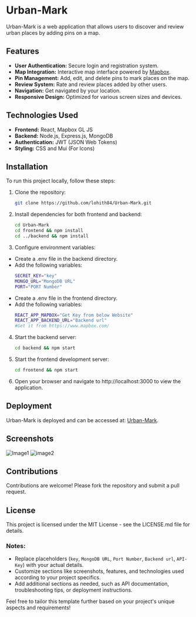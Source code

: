 # Urban-Mark

Urban-Mark is a web application that allows users to discover and review urban places by adding pins on a map.

## Features

- **User Authentication:** Secure login and registration system.
- **Map Integration:** Interactive map interface powered by [Mapbox](https://www.mapbox.com/).
- **Pin Management:** Add, edit, and delete pins to mark places on the map.
- **Review System:** Rate and review places added by other users.
- **Navigation:** Get navigated by your location.
- **Responsive Design:** Optimized for various screen sizes and devices.

## Technologies Used

- **Frontend:** React, Mapbox GL JS
- **Backend:** Node.js, Express.js, MongoDB
- **Authentication:** JWT (JSON Web Tokens)
- **Styling:** CSS and Mui (For Icons)
  
## Installation

To run this project locally, follow these steps:

1. Clone the repository:
   ```bash
   git clone https://github.com/lohith84/Urban-Mark.git

2. Install dependencies for both frontend and backend:
   ```bash
   cd Urban-Mark
   cd frontend && npm install
   cd ../backend && npm install

3. Configure environment variables:
- Create a .env file in the backend directory.
- Add the following variables:
  ```bash
  SECRET_KEY="key"
  MONGO_URL="MongoDB URL"
  PORT="PORT Number"

- Create a .env file in the frontend directory.
- Add the following variables:
  ```bash
  REACT_APP_MAPBOX="Get Key from below Website"
  REACT_APP_BACKEND_URL="Backend url"
  #Get it from https://www.mapbox.com/

4. Start the backend server:
   ```bash
   cd backend && npm start

5. Start the frontend development server:
   ```bash
   cd frontend && npm start
3. Open your browser and navigate to http://localhost:3000 to view the application.

## Deployment
Urban-Mark is deployed and can be accessed at: [Urban-Mark](https://urban-mark.netlify.app/).
## Screenshots
![Image1](https://github.com/lohith84/Urban-Mark/assets/121237224/0ec27b39-c8b6-4ee2-bd31-c44b8f203b09)
![image2](https://github.com/lohith84/Urban-Mark/assets/121237224/d9ebe42e-2f29-431a-a622-4c71d89008f9)
## Contributions
Contributions are welcome! Please fork the repository and submit a pull request.
## License
This project is licensed under the MIT License - see the LICENSE.md file for details.

### Notes:
- Replace placeholders (`key`, `MongoDB URL`, `Port Number`, `Backend url`, `API-Key`) with your actual details.
- Customize sections like screenshots, features, and technologies used according to your project specifics.
- Add additional sections as needed, such as API documentation, troubleshooting tips, or deployment instructions.

Feel free to tailor this template further based on your project's unique aspects and requirements!
